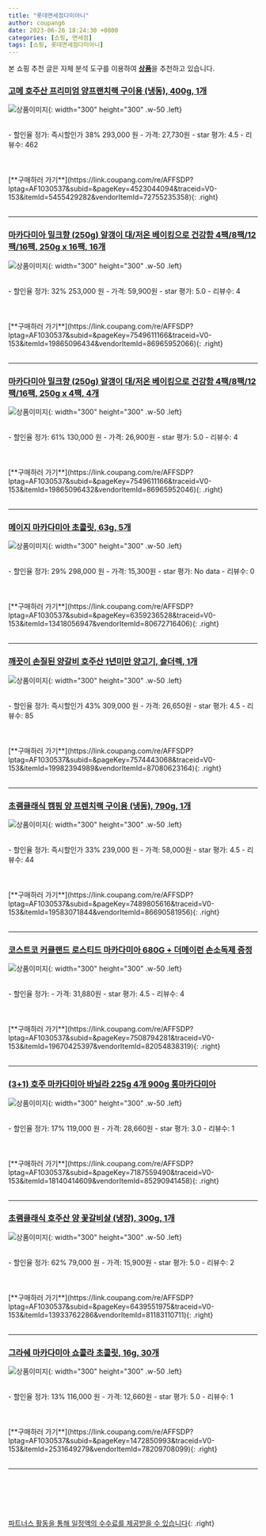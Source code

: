 ```yaml
---
title: "롯데면세점다미아니"
author: coupang6
date: 2023-06-26 18:24:30 +0800
categories: [쇼핑, 면세점]
tags: [쇼핑, 롯데면세점다미아니]
---
```


본 쇼핑 추천 글은 자체 분석 도구를 이용하여 [**상품**](https://link.coupang.com/a/bao1ui)을 추천하고 있습니다.

### [고메 호주산 프리미엄 양프랜치랙 구이용 (냉동), 400g, 1개](https://link.coupang.com/re/AFFSDP?lptag=AF1030537&subid=&pageKey=4523044094&traceid=V0-153&itemId=5455429282&vendorItemId=72755235358)

![상품이미지](https://thumbnail6.coupangcdn.com/thumbnails/remote/230x230ex/image/retail/images/2020/11/30/12/5/df509770-5206-4378-be7a-cdfc27c6c928.jpg){: width="300" height="300" .w-50 .left}


<br>
- 할인율 정가: 즉시할인가 38%  293,000   원
- 가격: 27,730원
- star 평가: 4.5
- 리뷰수: 462
<br>
<br>
<br>
<br>
[**구매하러 가기**](https://link.coupang.com/re/AFFSDP?lptag=AF1030537&subid=&pageKey=4523044094&traceid=V0-153&itemId=5455429282&vendorItemId=72755235358){: .right}
<br>
<br>

---

### [마카다미아 밀크향 (250g) 알갱이 대/저온 베이킹으로 건강함 4팩/8팩/12팩/16팩, 250g x 16팩, 16개](https://link.coupang.com/re/AFFSDP?lptag=AF1030537&subid=&pageKey=7549611166&traceid=V0-153&itemId=19865096434&vendorItemId=86965952066)

![상품이미지](https://thumbnail9.coupangcdn.com/thumbnails/remote/230x230ex/image/vendor_inventory/377a/00987ecb63c1ed11b993491a97b8e7f0788526b6a654220357ff9304657f.jpeg){: width="300" height="300" .w-50 .left}


<br>
- 할인율 정가: 32%  253,000   원
- 가격: 59,900원
- star 평가: 5.0
- 리뷰수: 4
<br>
<br>
<br>
<br>
[**구매하러 가기**](https://link.coupang.com/re/AFFSDP?lptag=AF1030537&subid=&pageKey=7549611166&traceid=V0-153&itemId=19865096434&vendorItemId=86965952066){: .right}
<br>
<br>

---

### [마카다미아 밀크향 (250g) 알갱이 대/저온 베이킹으로 건강함 4팩/8팩/12팩/16팩, 250g x 4팩, 4개](https://link.coupang.com/re/AFFSDP?lptag=AF1030537&subid=&pageKey=7549611166&traceid=V0-153&itemId=19865096432&vendorItemId=86965952046)

![상품이미지](https://thumbnail9.coupangcdn.com/thumbnails/remote/230x230ex/image/vendor_inventory/377a/00987ecb63c1ed11b993491a97b8e7f0788526b6a654220357ff9304657f.jpeg){: width="300" height="300" .w-50 .left}


<br>
- 할인율 정가: 61%  130,000   원
- 가격: 26,900원
- star 평가: 5.0
- 리뷰수: 4
<br>
<br>
<br>
<br>
[**구매하러 가기**](https://link.coupang.com/re/AFFSDP?lptag=AF1030537&subid=&pageKey=7549611166&traceid=V0-153&itemId=19865096432&vendorItemId=86965952046){: .right}
<br>
<br>

---

### [메이지 마카다미아 초콜릿, 63g, 5개](https://link.coupang.com/re/AFFSDP?lptag=AF1030537&subid=&pageKey=6359236528&traceid=V0-153&itemId=13418056947&vendorItemId=80672716406)

![상품이미지](https://thumbnail6.coupangcdn.com/thumbnails/remote/230x230ex/image/retail/images/3734912440961431-f0a98f00-fd6e-4f79-a227-9df95cf4a063.jpg){: width="300" height="300" .w-50 .left}


<br>
- 할인율 정가: 29%  298,000   원
- 가격: 15,300원
- star 평가: No data
- 리뷰수: 0
<br>
<br>
<br>
<br>
[**구매하러 가기**](https://link.coupang.com/re/AFFSDP?lptag=AF1030537&subid=&pageKey=6359236528&traceid=V0-153&itemId=13418056947&vendorItemId=80672716406){: .right}
<br>
<br>

---

### [깨끗이 손질된 양갈비 호주산 1년미만 양고기, 숄더렉, 1개](https://link.coupang.com/re/AFFSDP?lptag=AF1030537&subid=&pageKey=7574443068&traceid=V0-153&itemId=19982394989&vendorItemId=87080623164)

![상품이미지](https://thumbnail9.coupangcdn.com/thumbnails/remote/230x230ex/image/vendor_inventory/9baf/3a631abf5e8b4bc6011c2eb4409dcc733b8456d16a1a9beddfa062f4e3e5.jpg){: width="300" height="300" .w-50 .left}


<br>
- 할인율 정가: 즉시할인가 43%  309,000   원
- 가격: 26,650원
- star 평가: 4.5
- 리뷰수: 85
<br>
<br>
<br>
<br>
[**구매하러 가기**](https://link.coupang.com/re/AFFSDP?lptag=AF1030537&subid=&pageKey=7574443068&traceid=V0-153&itemId=19982394989&vendorItemId=87080623164){: .right}
<br>
<br>

---

### [초램클래식 캠핑 양 프렌치랙 구이용 (냉동), 790g, 1개](https://link.coupang.com/re/AFFSDP?lptag=AF1030537&subid=&pageKey=7489805616&traceid=V0-153&itemId=19583071844&vendorItemId=86690581956)

![상품이미지](https://thumbnail9.coupangcdn.com/thumbnails/remote/230x230ex/image/rs_quotation_api/2wdolmwk/20dd186e45194c6aae413730b1aee517.jpg){: width="300" height="300" .w-50 .left}


<br>
- 할인율 정가: 즉시할인가 33%  239,000   원
- 가격: 58,000원
- star 평가: 4.5
- 리뷰수: 44
<br>
<br>
<br>
<br>
[**구매하러 가기**](https://link.coupang.com/re/AFFSDP?lptag=AF1030537&subid=&pageKey=7489805616&traceid=V0-153&itemId=19583071844&vendorItemId=86690581956){: .right}
<br>
<br>

---

### [코스트코 커클랜드 로스티드 마카다미아 680G + 더메이런 손소독제 증정](https://link.coupang.com/re/AFFSDP?lptag=AF1030537&subid=&pageKey=7508794281&traceid=V0-153&itemId=19670425397&vendorItemId=82054838319)

![상품이미지](https://thumbnail6.coupangcdn.com/thumbnails/remote/230x230ex/image/vendor_inventory/5919/81b466db187606631122036ac8916f0b0b9839be81e687d9c91f7946fa17.jpg){: width="300" height="300" .w-50 .left}


<br>
- 할인율 정가: 
- 가격: 31,880원
- star 평가: 4.5
- 리뷰수: 4
<br>
<br>
<br>
<br>
[**구매하러 가기**](https://link.coupang.com/re/AFFSDP?lptag=AF1030537&subid=&pageKey=7508794281&traceid=V0-153&itemId=19670425397&vendorItemId=82054838319){: .right}
<br>
<br>

---

### [(3+1) 호주 마카다미아 바닐라 225g 4개 900g 통마카다미아](https://link.coupang.com/re/AFFSDP?lptag=AF1030537&subid=&pageKey=7187559490&traceid=V0-153&itemId=18140414609&vendorItemId=85290941458)

![상품이미지](https://thumbnail7.coupangcdn.com/thumbnails/remote/230x230ex/image/vendor_inventory/7898/938845d8af0848dfcb3189715aec8be6bb8d8c24d9c2e1a184de7e058eca.jpg){: width="300" height="300" .w-50 .left}


<br>
- 할인율 정가: 17%  119,000   원
- 가격: 28,660원
- star 평가: 3.0
- 리뷰수: 1
<br>
<br>
<br>
<br>
[**구매하러 가기**](https://link.coupang.com/re/AFFSDP?lptag=AF1030537&subid=&pageKey=7187559490&traceid=V0-153&itemId=18140414609&vendorItemId=85290941458){: .right}
<br>
<br>

---

### [초램클래식 호주산 양 꽃갈비살 (냉장), 300g, 1개](https://link.coupang.com/re/AFFSDP?lptag=AF1030537&subid=&pageKey=6439551975&traceid=V0-153&itemId=13933762286&vendorItemId=81183110711)

![상품이미지](https://thumbnail8.coupangcdn.com/thumbnails/remote/230x230ex/image/retail/images/2022/03/15/9/1/57891f70-4694-400b-864a-89efa3a30459.jpg){: width="300" height="300" .w-50 .left}


<br>
- 할인율 정가: 62%  79,000   원
- 가격: 15,900원
- star 평가: 5.0
- 리뷰수: 2
<br>
<br>
<br>
<br>
[**구매하러 가기**](https://link.coupang.com/re/AFFSDP?lptag=AF1030537&subid=&pageKey=6439551975&traceid=V0-153&itemId=13933762286&vendorItemId=81183110711){: .right}
<br>
<br>

---

### [그라쉐 마카다미아 쇼콜라 초콜릿, 16g, 30개](https://link.coupang.com/re/AFFSDP?lptag=AF1030537&subid=&pageKey=1472850993&traceid=V0-153&itemId=2531649279&vendorItemId=78209708099)

![상품이미지](https://thumbnail7.coupangcdn.com/thumbnails/remote/230x230ex/image/vendor_inventory/6713/214da681cca9c87a8321446b8368b227184e258485f3a3451351212c8291.jpg){: width="300" height="300" .w-50 .left}


<br>
- 할인율 정가: 13%  116,000   원
- 가격: 12,660원
- star 평가: 5.0
- 리뷰수: 1
<br>
<br>
<br>
<br>
[**구매하러 가기**](https://link.coupang.com/re/AFFSDP?lptag=AF1030537&subid=&pageKey=1472850993&traceid=V0-153&itemId=2531649279&vendorItemId=78209708099){: .right}
<br>
<br>

---
<br><br><br><br><br> [파트너스 활동을 통해 일정액의 수수료를 제공받을 수 있습니다](https://link.coupang.com/a/bao1ui){: .right}
